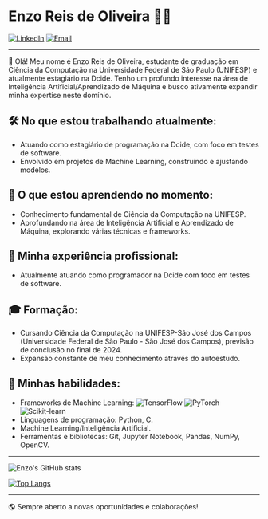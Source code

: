 # Enzo Reis de Oliveira :man_technologist:

[![LinkedIn](https://img.shields.io/badge/LinkedIn-Enzo%20Oliveira-blue)](https://www.linkedin.com/in/enzo-reis-de-oliveira-b8a573239/)
[![Email](https://img.shields.io/badge/Email-ero2003730%40gmail.com-red)](mailto:ero2003730@gmail.com)

---
:wave: Olá! Meu nome é Enzo Reis de Oliveira, estudante de graduação em Ciência da Computação na Universidade Federal de São Paulo (UNIFESP) e atualmente estagiário na Dcide. Tenho um profundo interesse na área de Inteligência Artificial/Aprendizado de Máquina e busco ativamente expandir minha expertise neste domínio. 

## :hammer_and_wrench: No que estou trabalhando atualmente:
- Atuando como estagiário de programação na Dcide, com foco em testes de software.
- Envolvido em projetos de Machine Learning, construindo e ajustando modelos.

## :open_book: O que estou aprendendo no momento:
- Conhecimento fundamental de Ciência da Computação na UNIFESP.
- Aprofundando na área de Inteligência Artificial e Aprendizado de Máquina, explorando várias técnicas e frameworks.

## :briefcase: Minha experiência profissional:
- Atualmente atuando como programador na Dcide com foco em testes de software.

## :mortar_board: Formação:
- Cursando Ciência da Computação na UNIFESP-São José dos Campos (Universidade Federal de São Paulo - São José dos Campos), previsão de conclusão no final de 2024.
- Expansão constante de meu conhecimento através do autoestudo.

## :dart: Minhas habilidades:
- Frameworks de Machine Learning: 
   ![TensorFlow](https://img.shields.io/badge/TensorFlow-FF6F00?style=for-the-badge&logo=tensorflow&logoColor=white)
   ![PyTorch](https://img.shields.io/badge/PyTorch-EE4C2C?style=for-the-badge&logo=pytorch&logoColor=white)
   ![Scikit-learn](https://img.shields.io/badge/ScikitLearn-F7931E?style=for-the-badge&logo=scikit-learn&logoColor=white)
- Linguagens de programação: Python, C.
- Machine Learning/Inteligência Artificial.
- Ferramentas e bibliotecas: Git, Jupyter Notebook, Pandas, NumPy, OpenCV.



---

![Enzo's GitHub stats](https://github-readme-stats.vercel.app/api?username=ero2003730&show_icons=true&theme=merko)

[![Top Langs](https://github-readme-stats.vercel.app/api/top-langs/?username=ero2003730&layout=compact&theme=merko)](https://github.com/ero2003730/github-readme-stats)


---

:earth_americas: Sempre aberto a novas oportunidades e colaborações!
